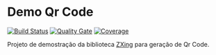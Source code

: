 # Demo Qr Code 

[![Build Status](https://travis-ci.org/savitoh/demo-qr-code.svg?branch=master)](https://travis-ci.org/savitoh/demo-qr-code)
[![Quality Gate](https://sonarcloud.io/api/badges/gate?key=com.savitoh:demo-qr-code)](https://sonarcloud.io/dashboard/index/com.savitoh:demo-qr-code)
[![Coverage](https://sonarcloud.io/api/badges/measure?key=com.savitoh:demo-qr-code&metric=coverage)](https://sonarcloud.io/component_measures?id=com.savitoh:demo-qr-code&metric=coverage)

Projeto de demostração da biblioteca [ZXing] para geração de Qr Code.

[ZXing]: <https://opensource.google/projects/zxing>